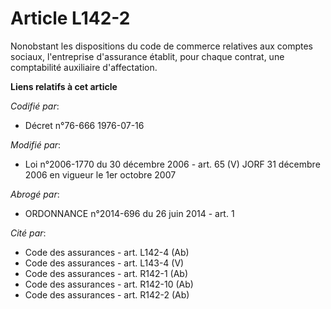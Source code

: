 # Article L142-2

Nonobstant les dispositions du code de commerce relatives aux comptes sociaux, l'entreprise d'assurance établit, pour chaque
contrat, une comptabilité auxiliaire d'affectation.

**Liens relatifs à cet article**

_Codifié par_:

  - Décret n°76-666 1976-07-16

_Modifié par_:

  - Loi n°2006-1770 du 30 décembre 2006 - art. 65 (V) JORF 31 décembre 2006 en vigueur le 1er octobre 2007

_Abrogé par_:

  - ORDONNANCE n°2014-696 du 26 juin 2014 - art. 1

_Cité par_:

  - Code des assurances - art. L142-4 (Ab)
  - Code des assurances - art. L143-4 (V)
  - Code des assurances - art. R142-1 (Ab)
  - Code des assurances - art. R142-10 (Ab)
  - Code des assurances - art. R142-2 (Ab)
